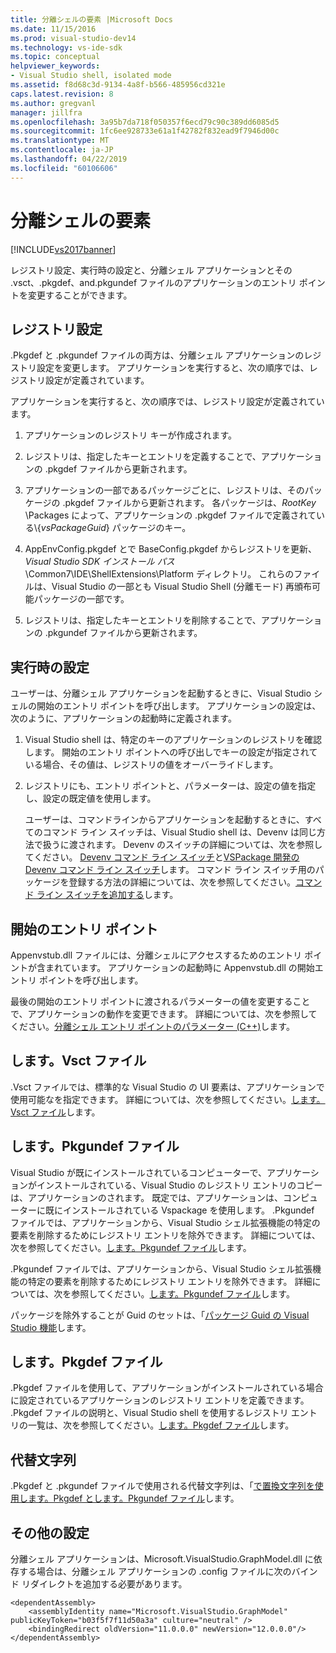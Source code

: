 ```yaml
---
title: 分離シェルの要素 |Microsoft Docs
ms.date: 11/15/2016
ms.prod: visual-studio-dev14
ms.technology: vs-ide-sdk
ms.topic: conceptual
helpviewer_keywords:
- Visual Studio shell, isolated mode
ms.assetid: f8d68c3d-9134-4a8f-b566-485956cd321e
caps.latest.revision: 8
ms.author: gregvanl
manager: jillfra
ms.openlocfilehash: 3a95b7da718f050357f6ecd79c90c389dd6085d5
ms.sourcegitcommit: 1fc6ee928733e61a1f42782f832ead9f7946d00c
ms.translationtype: MT
ms.contentlocale: ja-JP
ms.lasthandoff: 04/22/2019
ms.locfileid: "60106606"
---
```

# <a name="elements-of-the-isolated-shell"></a>分離シェルの要素
[!INCLUDE[vs2017banner](../includes/vs2017banner.md)]

レジストリ設定、実行時の設定と、分離シェル アプリケーションとその .vsct、.pkgdef、and.pkgundef ファイルのアプリケーションのエントリ ポイントを変更することができます。  
  
## <a name="registry-settings"></a>レジストリ設定  
 .Pkgdef と .pkgundef ファイルの両方は、分離シェル アプリケーションのレジストリ設定を変更します。 アプリケーションを実行すると、次の順序では、レジストリ設定が定義されています。  
  
 アプリケーションを実行すると、次の順序では、レジストリ設定が定義されています。  
  
1. アプリケーションのレジストリ キーが作成されます。  
  
2. レジストリは、指定したキーとエントリを定義することで、アプリケーションの .pkgdef ファイルから更新されます。  
  
3. アプリケーションの一部であるパッケージごとに、レジストリは、そのパッケージの .pkgdef ファイルから更新されます。 各パッケージは、$RootKey$ \Packages によって、アプリケーションの .pkgdef ファイルで定義されている\\{*vsPackageGuid*} パッケージのキー。  
  
4. AppEnvConfig.pkgdef とで BaseConfig.pkgdef からレジストリを更新、 *Visual Studio SDK インストール パス*\Common7\IDE\ShellExtensions\Platform ディレクトリ。 これらのファイルは、Visual Studio の一部とも Visual Studio Shell (分離モード) 再頒布可能パッケージの一部です。  
  
5. レジストリは、指定したキーとエントリを削除することで、アプリケーションの .pkgundef ファイルから更新されます。  
  
## <a name="run-time-settings"></a>実行時の設定  
 ユーザーは、分離シェル アプリケーションを起動するときに、Visual Studio シェルの開始のエントリ ポイントを呼び出します。 アプリケーションの設定は、次のように、アプリケーションの起動時に定義されます。  
  
1. Visual Studio shell は、特定のキーのアプリケーションのレジストリを確認します。 開始のエントリ ポイントへの呼び出しでキーの設定が指定されている場合、その値は、レジストリの値をオーバーライドします。  
  
2. レジストリにも、エントリ ポイントと、パラメーターは、設定の値を指定し、設定の既定値を使用します。  
  
   ユーザーは、コマンドラインからアプリケーションを起動するときに、すべてのコマンド ライン スイッチは、Visual Studio shell は、Devenv は同じ方法で扱うに渡されます。 Devenv のスイッチの詳細については、次を参照してください。 [Devenv コマンド ライン スイッチ](../ide/reference/devenv-command-line-switches.md)と[VSPackage 開発の Devenv コマンド ライン スイッチ](../extensibility/devenv-command-line-switches-for-vspackage-development.md)します。 コマンド ライン スイッチ用のパッケージを登録する方法の詳細については、次を参照してください。[コマンド ライン スイッチを追加する](../extensibility/adding-command-line-switches.md)します。  
  
## <a name="the-start-entry-point"></a>開始のエントリ ポイント  
 Appenvstub.dll ファイルには、分離シェルにアクセスするためのエントリ ポイントが含まれています。 アプリケーションの起動時に Appenvstub.dll の開始エントリ ポイントを呼び出します。  
  
 最後の開始のエントリ ポイントに渡されるパラメーターの値を変更することで、アプリケーションの動作を変更できます。 詳細については、次を参照してください。[分離シェル エントリ ポイントのパラメーター (C++)](../extensibility/isolated-shell-entry-point-parameters-cpp.md)します。  
  
## <a name="the-vsct-file"></a>します。Vsct ファイル  
 .Vsct ファイルでは、標準的な Visual Studio の UI 要素は、アプリケーションで使用可能なを指定できます。 詳細については、次を参照してください。[します。Vsct ファイル](../extensibility/modifying-the-isolated-shell-by-using-the-dot-vsct-file.md)します。  
  
## <a name="the-pkgundef-file"></a>します。Pkgundef ファイル  
 Visual Studio が既にインストールされているコンピューターで、アプリケーションがインストールされている、Visual Studio のレジストリ エントリのコピーは、アプリケーションのされます。 既定では、アプリケーションは、コンピューターに既にインストールされている Vspackage を使用します。 .Pkgundef ファイルでは、アプリケーションから、Visual Studio シェル拡張機能の特定の要素を削除するためにレジストリ エントリを除外できます。 詳細については、次を参照してください。[します。Pkgundef ファイル](../extensibility/modifying-the-isolated-shell-by-using-the-dot-pkgundef-file.md)します。  
  
 .Pkgundef ファイルでは、アプリケーションから、Visual Studio シェル拡張機能の特定の要素を削除するためにレジストリ エントリを除外できます。 詳細については、次を参照してください。[します。Pkgundef ファイル](../extensibility/modifying-the-isolated-shell-by-using-the-dot-pkgundef-file.md)します。  
  
 パッケージを除外することが Guid のセットは、「[パッケージ Guid の Visual Studio 機能](../extensibility/package-guids-of-visual-studio-features.md)します。  
  
## <a name="the-pkgdef-file"></a>します。Pkgdef ファイル  
 .Pkgdef ファイルを使用して、アプリケーションがインストールされている場合に設定されているアプリケーションのレジストリ エントリを定義できます。 .Pkgdef ファイルの説明と、Visual Studio shell を使用するレジストリ エントリの一覧は、次を参照してください。[します。Pkgdef ファイル](../extensibility/modifying-the-isolated-shell-by-using-the-dot-pkgdef-file.md)します。  
  
## <a name="substitution-strings"></a>代替文字列  
 .Pkgdef と .pkgundef ファイルで使用される代替文字列は、「[で置換文字列を使用します。Pkgdef とします。Pkgundef ファイル](../extensibility/substitution-strings-used-in-dot-pkgdef-and-dot-pkgundef-files.md)します。  
  
## <a name="other-settings"></a>その他の設定  
 分離シェル アプリケーションは、Microsoft.VisualStudio.GraphModel.dll に依存する場合は、分離シェル アプリケーションの .config ファイルに次のバインド リダイレクトを追加する必要があります。  
  
```  
<dependentAssembly>  
    <assemblyIdentity name="Microsoft.VisualStudio.GraphModel" publicKeyToken="b03f5f7f11d50a3a" culture="neutral" />  
    <bindingRedirect oldVersion="11.0.0.0" newVersion="12.0.0.0"/>  
</dependentAssembly>  
  
```
